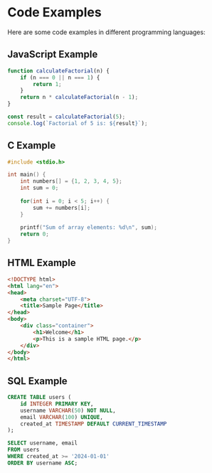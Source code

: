 # Code Examples

Here are some code examples in different programming languages\:

## JavaScript Example

```javascript
function calculateFactorial(n) {
    if (n === 0 || n === 1) {
        return 1;
    }
    return n * calculateFactorial(n - 1);
}

const result = calculateFactorial(5);
console.log(`Factorial of 5 is: ${result}`);
```

## C Example

```c
#include <stdio.h>

int main() {
    int numbers[] = {1, 2, 3, 4, 5};
    int sum = 0;
    
    for(int i = 0; i < 5; i++) {
        sum += numbers[i];
    }
    
    printf("Sum of array elements: %d\n", sum);
    return 0;
}
```

## HTML Example

```html
<!DOCTYPE html>
<html lang="en">
<head>
    <meta charset="UTF-8">
    <title>Sample Page</title>
</head>
<body>
    <div class="container">
        <h1>Welcome</h1>
        <p>This is a sample HTML page.</p>
    </div>
</body>
</html>
```

## SQL Example

```sql
CREATE TABLE users (
    id INTEGER PRIMARY KEY,
    username VARCHAR(50) NOT NULL,
    email VARCHAR(100) UNIQUE,
    created_at TIMESTAMP DEFAULT CURRENT_TIMESTAMP
);

SELECT username, email 
FROM users 
WHERE created_at >= '2024-01-01'
ORDER BY username ASC;
```

&nbsp;